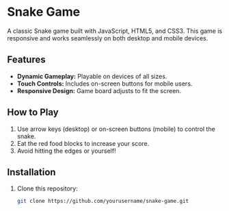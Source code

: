 # Snake Game

A classic Snake game built with JavaScript, HTML5, and CSS3. This game is responsive and works seamlessly on both desktop and mobile devices.

## Features
- **Dynamic Gameplay:** Playable on devices of all sizes.
- **Touch Controls:** Includes on-screen buttons for mobile users.
- **Responsive Design:** Game board adjusts to fit the screen.

## How to Play
1. Use arrow keys (desktop) or on-screen buttons (mobile) to control the snake.
2. Eat the red food blocks to increase your score.
3. Avoid hitting the edges or yourself!

## Installation
1. Clone this repository:
   ```bash
   git clone https://github.com/yourusername/snake-game.git
